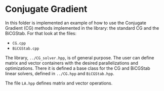 # Conjugate Gradient

In this folder is implemented an example of how to use the Conjugate Gradient (CG) methods implemented in the library: the standard CG and the BiCGStab. For that look at the files:

* ```CG.cpp```
* ```BiCGStab.cpp```

The library, ```../CG_solver.hpp```, is of general purpose. The user can define matrix and vector containers with the desired parallelizations and optimizations. There it is defined a base class for the CG and BiCGStab linear solvers, defined in ```../CG.hpp``` and ```BiCGStab.hpp```.

The file ```LA.hpp``` defines matrix and vector operations.
